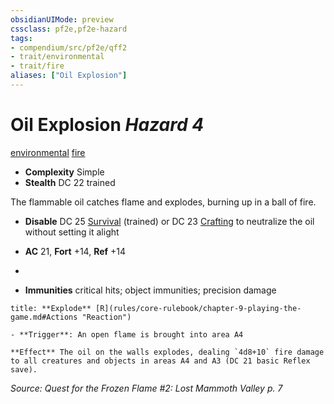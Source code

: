 ```yaml
---
obsidianUIMode: preview
cssclass: pf2e,pf2e-hazard
tags:
- compendium/src/pf2e/qff2
- trait/environmental
- trait/fire
aliases: ["Oil Explosion"]
---
```

# Oil Explosion *Hazard 4*  
[environmental](rules/traits/environmental.md "Environmental Hazard Trait")  [fire](rules/traits/fire.md "Fire Energy & Element Trait")  

- **Complexity** Simple
- **Stealth** DC 22 trained  

The flammable oil catches flame and explodes, burning up in a ball of fire.

- **Disable** DC 25 [Survival](compendium/skills.md#Survival) (trained) or DC 23 [Crafting](compendium/skills.md#Crafting) to neutralize the oil without setting it alight  

- **AC** 21, **Fort** +14, **Ref** +14
- 
- **Immunities** critical hits; object immunities; precision damage

```ad-embed-ability
title: **Explode** [R](rules/core-rulebook/chapter-9-playing-the-game.md#Actions "Reaction")

- **Trigger**: An open flame is brought into area A4

**Effect** The oil on the walls explodes, dealing `4d8+10` fire damage to all creatures and objects in areas A4 and A3 (DC 21 basic Reflex save).
```

*Source: Quest for the Frozen Flame #2: Lost Mammoth Valley p. 7*